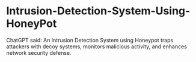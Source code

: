 # Intrusion-Detection-System-Using-HoneyPot
ChatGPT said:  An Intrusion Detection System using Honeypot traps attackers with decoy systems, monitors malicious activity, and enhances network security defense.
